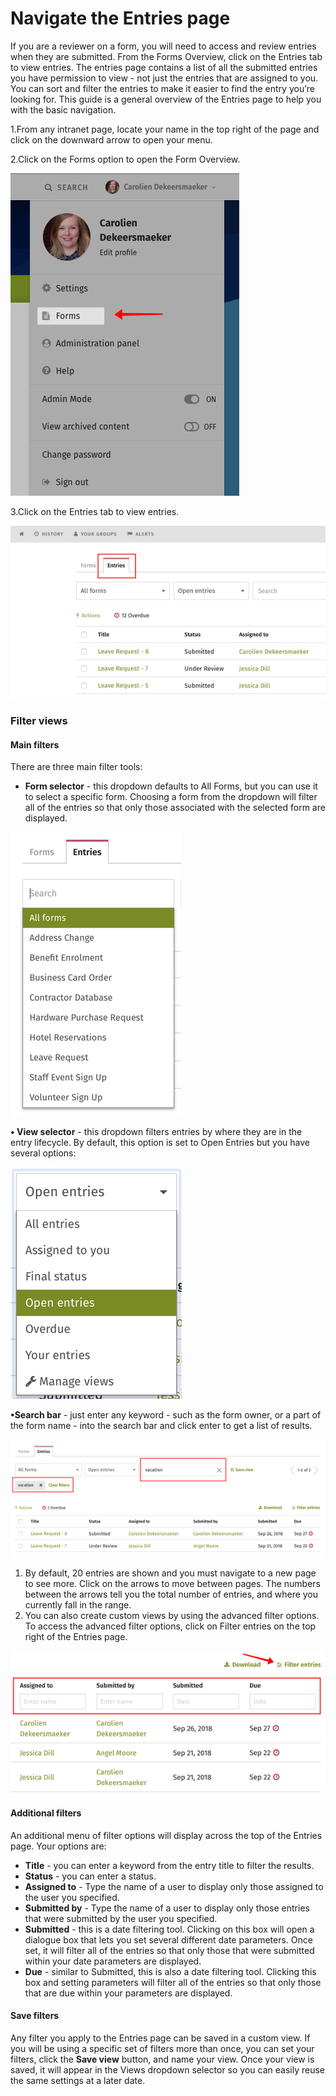 # Navigate the Entries page



If you are a reviewer on a form, you will need to access and review entries when they are submitted. From the Forms Overview, click on the Entries tab to view entries. The entries page contains a list of all the submitted entries you have permission to view - not just the entries that are assigned to you. You can sort and filter the entries to make it easier to find the entry you’re looking for. This guide is a general overview of the Entries page to help you with the basic navigation.

1.From any intranet page, locate your name in the top right of the page and click on the downward arrow to open your menu.

2.Click on the Forms option to open the Form Overview.  


![](../../../.gitbook/assets/1%20%2812%29.png)

3.Click on the Entries tab to view entries.

![](../../../.gitbook/assets/2%20%2827%29.png)



### Filter views

#### Main filters

There are three main filter tools:

* **Form selector** - this dropdown defaults to All Forms, but you can use it to select a specific form. Choosing a form from the dropdown will filter all of the entries so that only those associated with the selected form are displayed.

![](../../../.gitbook/assets/3%20%2819%29.png)

**• View selector** - this dropdown filters entries by where they are in the entry lifecycle. By default, this option is set to Open Entries but you have several options:

![](../../../.gitbook/assets/4%20%2830%29.png)

**•Search bar** - just enter any keyword - such as the form owner, or a part of the form name - into the search bar and click enter to get a list of results.

![](../../../.gitbook/assets/5%20%2822%29.png)



1. By default, 20 entries are shown and you must navigate to a new page to see more. Click on the arrows to move between pages. The numbers between the arrows tell you the total number of entries, and where you currently fall in the range. 
2. You can also create custom views by using the advanced filter options. To access the advanced filter options, click on Filter entries on the top right of the Entries page.

![](../../../.gitbook/assets/6%20%2812%29.png)

#### Additional filters

An additional menu of filter options will display across the top of the Entries page. Your options are:

* **Title** - you can enter a keyword from the entry title to filter the results.
* **Status** - you can enter a status.
* **Assigned to** - Type the name of a user to display only those assigned to the user you specified.
* **Submitted by** - Type the name of a user to display only those entries that were submitted by the user you specified.
* **Submitted** - this is a date filtering tool. Clicking on this box will open a dialogue box that lets you set several different date parameters. Once set, it will filter all of the entries so that only those that were submitted within your date parameters are displayed.
* **Due** - similar to Submitted, this is also a date filtering tool. Clicking this box and setting parameters will filter all of the entries so that only those that are due within your parameters are displayed.

#### Save filters

Any filter you apply to the Entries page can be saved in a custom view. If you will be using a specific set of filters more than once, you can set your filters, click the **Save view** button, and name your view. Once your view is saved, it will appear in the Views dropdown selector so you can easily reuse the same settings at a later date.  


